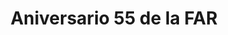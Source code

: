---
title: "Aniversario 55 de la FAR"
url: /ciudad-de-matanzas/aniversario-55-de-la-far/
shop: Lebensmittel
---